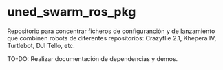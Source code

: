 # uned_swarm_ros_pkg
Repositorio para concentrar ficheros de configuranción y de lanzamiento que combinen robots de diferentes repositorios: Crazyflie 2.1, Khepera IV, Turtlebot, DJI Tello, etc. 

TO-DO: Realizar documentación de dependencias y demos. 

